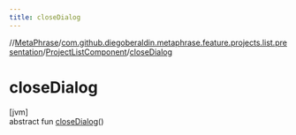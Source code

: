 ```yaml
---
title: closeDialog
---
```

//[MetaPhrase](../../../index.html)/[com.github.diegoberaldin.metaphrase.feature.projects.list.presentation](../index.html)/[ProjectListComponent](index.html)/[closeDialog](close-dialog.html)



# closeDialog



[jvm]\
abstract fun [closeDialog](close-dialog.html)()




